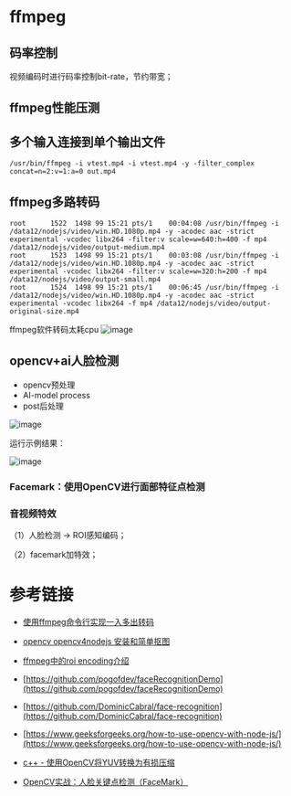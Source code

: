 # ffmpeg

## 码率控制

视频编码时进行码率控制bit-rate，节约带宽；

## ffmpeg性能压测

## 多个输入连接到单个输出文件

```
/usr/bin/ffmpeg -i vtest.mp4 -i vtest.mp4 -y -filter_complex concat=n=2:v=1:a=0 out.mp4
```

## ffmpeg多路转码
```
root      1522  1498 99 15:21 pts/1    00:04:08 /usr/bin/ffmpeg -i /data12/nodejs/video/win.HD.1080p.mp4 -y -acodec aac -strict experimental -vcodec libx264 -filter:v scale=w=640:h=400 -f mp4 /data12/nodejs/video/output-medium.mp4
root      1523  1498 99 15:21 pts/1    00:03:08 /usr/bin/ffmpeg -i /data12/nodejs/video/win.HD.1080p.mp4 -y -acodec aac -strict experimental -vcodec libx264 -filter:v scale=w=320:h=200 -f mp4 /data12/nodejs/video/output-small.mp4
root      1524  1498 99 15:21 pts/1    00:06:45 /usr/bin/ffmpeg -i /data12/nodejs/video/win.HD.1080p.mp4 -y -acodec aac -strict experimental -vcodec libx264 -f mp4 /data12/nodejs/video/output-original-size.mp4
```

ffmpeg软件转码太耗cpu
![image](https://user-images.githubusercontent.com/17688273/148635803-b4a17637-7445-4469-92b2-88d1bb600948.png)

## opencv+ai人脸检测

* opencv预处理
* AI-model process
* post后处理

![image](https://user-images.githubusercontent.com/17688273/148714857-163e7e23-bb23-4566-a1df-a4685d84c46f.png)

运行示例结果：

![image](https://user-images.githubusercontent.com/17688273/148715081-8cec06e5-e162-4fc6-bbc9-1d1c03a68e47.png)


### Facemark：使用OpenCV进行面部特征点检测

### 音视频特效

（1）人脸检测 -> ROI感知编码；

（2）facemark加特效；

# 参考链接

- [使用ffmpeg命令行实现一入多出转码](https://blog.csdn.net/xiaoluer/article/details/81346285)

- [opencv opencv4nodejs 安装和简单抠图](https://www.codenong.com/cs122064921/)

- [ffmpeg中的roi encoding介绍](https://blog.csdn.net/yjguo2004/article/details/104460763)
- [https://github.com/pogofdev/faceRecognitionDemo](https://github.com/pogofdev/faceRecognitionDemo)

- [https://github.com/DominicCabral/face-recognition](https://github.com/DominicCabral/face-recognition)

- [https://www.geeksforgeeks.org/how-to-use-opencv-with-node-js/](https://www.geeksforgeeks.org/how-to-use-opencv-with-node-js/)

- [c++ - 使用OpenCV将YUV转换为有损压缩](https://www.coder.work/article/3325452)

- [OpenCV实战：人脸关键点检测（FaceMark）](http://www.yaowenming.com/A/QV5ZXVDyzy/)

